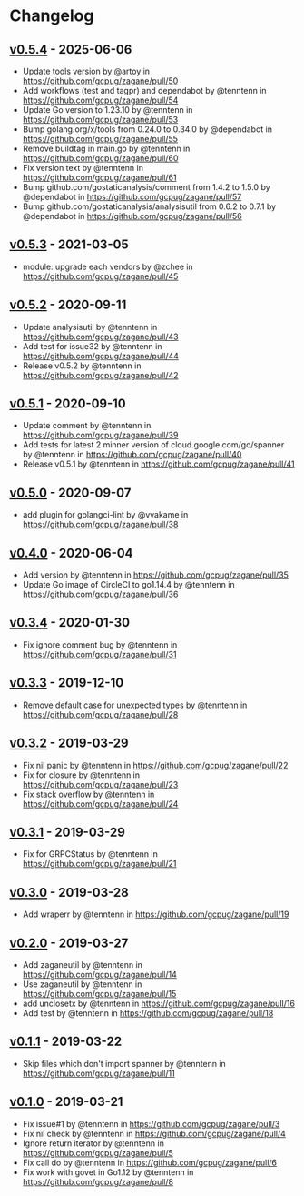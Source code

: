 # Changelog

## [v0.5.4](https://github.com/gcpug/zagane/compare/v0.5.3...v0.5.4) - 2025-06-06
- Update tools version by @artoy in https://github.com/gcpug/zagane/pull/50
- Add workflows (test and tagpr) and dependabot by @tenntenn in https://github.com/gcpug/zagane/pull/54
- Update Go version to 1.23.10 by @tenntenn in https://github.com/gcpug/zagane/pull/53
- Bump golang.org/x/tools from 0.24.0 to 0.34.0 by @dependabot in https://github.com/gcpug/zagane/pull/55
- Remove buildtag in main.go by @tenntenn in https://github.com/gcpug/zagane/pull/60
- Fix version text by @tenntenn in https://github.com/gcpug/zagane/pull/61
- Bump github.com/gostaticanalysis/comment from 1.4.2 to 1.5.0 by @dependabot in https://github.com/gcpug/zagane/pull/57
- Bump github.com/gostaticanalysis/analysisutil from 0.6.2 to 0.7.1 by @dependabot in https://github.com/gcpug/zagane/pull/56

## [v0.5.3](https://github.com/gcpug/zagane/compare/v0.5.2...v0.5.3) - 2021-03-05
- module: upgrade each vendors by @zchee in https://github.com/gcpug/zagane/pull/45

## [v0.5.2](https://github.com/gcpug/zagane/compare/v0.5.1...v0.5.2) - 2020-09-11
- Update analysisutil by @tenntenn in https://github.com/gcpug/zagane/pull/43
- Add test for issue32 by @tenntenn in https://github.com/gcpug/zagane/pull/44
- Release v0.5.2 by @tenntenn in https://github.com/gcpug/zagane/pull/42

## [v0.5.1](https://github.com/gcpug/zagane/compare/v0.5.0...v0.5.1) - 2020-09-10
- Update comment by @tenntenn in https://github.com/gcpug/zagane/pull/39
- Add tests for latest 2 minner version of cloud.google.com/go/spanner by @tenntenn in https://github.com/gcpug/zagane/pull/40
- Release v0.5.1 by @tenntenn in https://github.com/gcpug/zagane/pull/41

## [v0.5.0](https://github.com/gcpug/zagane/compare/v0.4.0...v0.5.0) - 2020-09-07
- add plugin for golangci-lint by @vvakame in https://github.com/gcpug/zagane/pull/38

## [v0.4.0](https://github.com/gcpug/zagane/compare/v0.3.4...v0.4.0) - 2020-06-04
- Add version by @tenntenn in https://github.com/gcpug/zagane/pull/35
- Update Go image of CircleCI to go1.14.4 by @tenntenn in https://github.com/gcpug/zagane/pull/36

## [v0.3.4](https://github.com/gcpug/zagane/compare/v0.3.3...v0.3.4) - 2020-01-30
- Fix ignore comment bug by @tenntenn in https://github.com/gcpug/zagane/pull/31

## [v0.3.3](https://github.com/gcpug/zagane/compare/v0.3.2...v0.3.3) - 2019-12-10
- Remove default case for unexpected types by @tenntenn in https://github.com/gcpug/zagane/pull/28

## [v0.3.2](https://github.com/gcpug/zagane/compare/v0.3.1...v0.3.2) - 2019-03-29
- Fix nil panic by @tenntenn in https://github.com/gcpug/zagane/pull/22
- Fix for closure by @tenntenn in https://github.com/gcpug/zagane/pull/23
- Fix stack overflow by @tenntenn in https://github.com/gcpug/zagane/pull/24

## [v0.3.1](https://github.com/gcpug/zagane/compare/v0.3.0...v0.3.1) - 2019-03-29
- Fix for GRPCStatus by @tenntenn in https://github.com/gcpug/zagane/pull/21

## [v0.3.0](https://github.com/gcpug/zagane/compare/v0.2.0...v0.3.0) - 2019-03-28
- Add wraperr by @tenntenn in https://github.com/gcpug/zagane/pull/19

## [v0.2.0](https://github.com/gcpug/zagane/compare/v0.1.1...v0.2.0) - 2019-03-27
- Add zaganeutil by @tenntenn in https://github.com/gcpug/zagane/pull/14
- Use zaganeutil by @tenntenn in https://github.com/gcpug/zagane/pull/15
- add unclosetx by @tenntenn in https://github.com/gcpug/zagane/pull/16
- Add test by @tenntenn in https://github.com/gcpug/zagane/pull/18

## [v0.1.1](https://github.com/gcpug/zagane/compare/v0.1.0...v0.1.1) - 2019-03-22
- Skip files which don't import spanner by @tenntenn in https://github.com/gcpug/zagane/pull/11

## [v0.1.0](https://github.com/gcpug/zagane/commits/v0.1.0) - 2019-03-21
- Fix issue#1 by @tenntenn in https://github.com/gcpug/zagane/pull/3
- Fix nil check by @tenntenn in https://github.com/gcpug/zagane/pull/4
- Ignore return iterator by @tenntenn in https://github.com/gcpug/zagane/pull/5
- Fix call do by @tenntenn in https://github.com/gcpug/zagane/pull/6
- Fix work with govet in Go1.12 by @tenntenn in https://github.com/gcpug/zagane/pull/8
